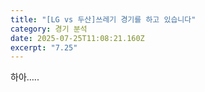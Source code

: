 ```yaml
---
title: "[LG vs 두산]쓰레기 경기를 하고 있습니다"
category: 경기 분석
date: 2025-07-25T11:08:21.160Z
excerpt: "7.25"
---
```

하아…..